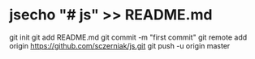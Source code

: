 # jsecho "# js" >> README.md
git init
git add README.md
git commit -m "first commit"
git remote add origin https://github.com/sczerniak/js.git
git push -u origin master
